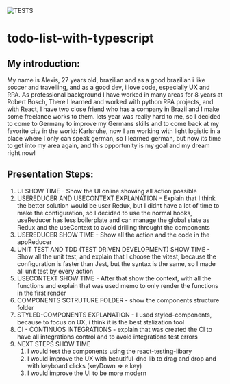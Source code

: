 ![TESTS](https://github.com/alexisxz/my-create-app/actions/workflows/node.js.yml/badge.svg)
# todo-list-with-typescript

## My introduction:
My name is Alexis, 27 years old, brazilian and as a good brazilian i like soccer and travelling, and as a good dev, i love code, especially UX and RPA. As professional background I have worked in many areas for 8 years at Robert Bosch, There I learned and worked with python RPA projects, and with React, I have two close friend who has a company in Brazil and I make some freelance works to them.
lets year was really hard to me, so I decided to come to Germany to improve my Germans skills and to come back at my favorite city in the world: Karlsruhe, now I am working with light logistic in a place where I only can speak german, so I learned german, but now its time to get into my area again, and this opportunity is my goal and my dream right now!

## Presentation Steps:
1. UI SHOW TIME - Show the UI online showing all action possible
2. USEREDUCER AND USECONTEXT EXPLANATION - Explain that I think the better solution would be user Redux, but I didnt have a lot of time to make the configuration, so I decided to use the normal hooks, useReducer has less boilerplate and can manage the global state as Redux and the useContext to avoid drilling throught the components
3. USEREDUCER SHOW TIME - Show all the action and the code in the appReducer
4. UNIT TEST  AND TDD (TEST DRIVEN DEVELOPMENT) SHOW TIME - Show all the unit test, and explain that I choose the vitest, because the configuration is faster than Jest, but the syntax is the same, so I made all unit test by every action
5. USECONTEXT SHOW TIME - After that show the context, with all the functions and explain that was used memo to only render the functions in the first render
6. COMPONENTS SCTRUTURE FOLDER - show the components structure folder
7. STYLED-COMPONENTS EXPLANATION - I used styled-components, because to focus on UX, i think it is the best stalization tool
8. CI - CONTINUOS INTEGRATIONS - explain that was created the CI to have all integrations control and to avoid integrations test errors
9. NEXT STEPS SHOW TIME
   1.  I would test the components using the react-testing-libary
   2.  I would improve the UX with beautiful-dnd lib to drag and drop and with keyboard clicks (keyDown => e.key)
   3.  I would improve the UI to be more modern